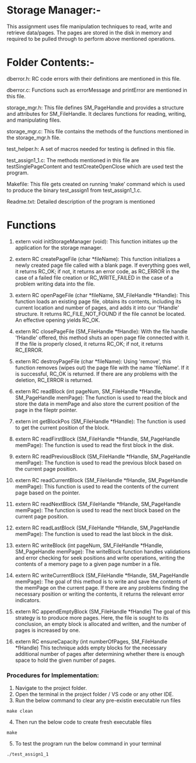 # Storage Manager:-

This assignment uses file manipulation techniques to read, write and retrieve data/pages. The pages are stored in the disk in memory and required to be pulled through to perform above mentioned operations.

# Folder Contents:-

 dberror.h: RC code errors with their definitions are mentioned in this file.

 dberror.c: Functions such as errorMessage and printError are mentioned in this file.

storage_mgr.h: This file defines SM_PageHandle and provides a structure and attributes for SM_FileHandle. It declares functions for reading, writing, and manipulating files.

storage_mgr.c: This file contains the methods of the functions mentioned in the storage_mgr.h file. 

test_helper.h: A set of macros needed for testing is defined in this file.

test_assign1_1.c: The methods mentioned in this file are  testSinglePageContent and testCreateOpenClose which are used test the program.

 Makefile: This file gets created on running ‘make’ command which is used to produce the binary test_assign1 from test_assign1_1.c.

 Readme.txt: Detailed description of the program is mentioned 
  
# Functions

1) extern void initStorageManager (void):
This function initiates up the application for the storage manager.

2) extern RC createPageFile (char *fileName):
This function initializes a newly created page file called with a blank page. If everything goes well, it returns RC_OK; if not, it returns an error code, as RC_ERROR in the case of a failed file creation or RC_WRITE_FAILED in the case of a problem writing data into the file. 

3) extern RC openPageFile (char *fileName, SM_FileHandle *fHandle):
This function loads an existing page file, obtains its contents, including its current location and number of pages, and adds it into our 'fHandle' structure. It returns RC_FILE_NOT_FOUND if the file cannot be located. An effective opening yields RC_OK.

4) extern RC closePageFile (SM_FileHandle *fHandle):
With the file handle 'fHandle' offered, this method shuts an open page file connected with it. If the file is properly closed, it returns RC_OK; if not, it returns RC_ERROR.

5) extern RC destroyPageFile (char *fileName):
Using 'remove', this function removes (wipes out) the page file with the name 'fileName'. If it is successful, RC_OK is returned. If there are any problems with the deletion, RC_ERROR is returned.

6) extern RC readBlock (int pageNum, SM_FileHandle *fHandle, SM_PageHandle memPage):
The function is used to read the block and store the data in memPage and also store the current position of the page in the fileptr pointer.

7) extern int getBlockPos (SM_FileHandle *fHandle):
The function is used to get the current position of the block. 

8) extern RC readFirstBlock (SM_FileHandle *fHandle, SM_PageHandle memPage):
The function is used to read the first block in the disk. 

9) extern RC readPreviousBlock (SM_FileHandle *fHandle, SM_PageHandle memPage):
The function is used to read the previous block based on the current page position.

10) extern RC readCurrentBlock (SM_FileHandle *fHandle, SM_PageHandle memPage):
This function is used to read the contents of the current page based on the pointer.

11) extern RC readNextBlock (SM_FileHandle *fHandle, SM_PageHandle memPage):
The function is used to read the next block based on the current page position.

12) extern RC readLastBlock (SM_FileHandle *fHandle, SM_PageHandle memPage):
The function is used to read the last block in the disk.

13) extern RC writeBlock (int pageNum, SM_FileHandle *fHandle, SM_PageHandle memPage):
The writeBlock function handles validations and error checking for seek positions and write operations, writing the contents of a memory page to a given page number in a file. 


14) extern RC writeCurrentBlock (SM_FileHandle *fHandle, SM_PageHandle memPage):
The goal of this method is to write and save the contents of the memPage on the current page. If there are any problems finding the necessary position or writing the contents, it returns the relevant error indicators.

15) extern RC appendEmptyBlock (SM_FileHandle *fHandle)
The goal of this strategy is to produce more pages. Here, the file is sought to its conclusion, an empty block is allocated and written, and the number of pages is increased by one.

16) extern RC ensureCapacity (int numberOfPages, SM_FileHandle *fHandle)
This technique adds empty blocks for the necessary additional number of pages after determining whether there is enough space to hold the given number of pages.

### Procedures for Implementation:

1) Navigate to the project folder.
2) Open the terminal in the project folder / VS code or any other IDE.
3) Run the below command to clear any pre-existin executable run files
```
make clean
```
4) Then run the below code to create fresh executable files
```
make
```
5) To test the program run the below command in your terminal
```
./test_assign1_1   
```
